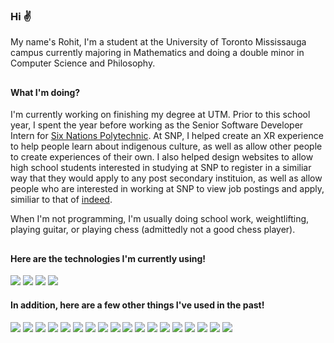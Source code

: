 <!-- **rohitrtk/rohitrtk** is a ✨ _special_ ✨ repository because its `README.md` (this file) appears on your GitHub profile. -->

### Hi ✌️

My name's Rohit, I'm a student at the University of Toronto Mississauga campus currently majoring in Mathematics and doing a double minor in Computer Science and Philosophy.

##

#### What I'm doing?
I'm currently working on finishing my degree at UTM. Prior to this school year, I spent the year before working as the Senior Software Developer Intern for 
[Six Nations Polytechnic](https://www.snpolytechnic.com/). At SNP, I helped create an XR experience to help people learn about indigenous culture, as well as allow other people to create experiences of their own. I also helped design websites to allow high school students interested in studying at SNP to register in a similiar way that they would apply to any post secondary instituion, as well as allow people who are interested in working at SNP to view job postings and apply, similiar to that of [indeed](https://ca.indeed.com/).

When I'm not programming, I'm usually doing school work, weightlifting, playing guitar, or playing chess (admittedly not a good chess player).

##

#### Here are the technologies I'm currently using!

![](https://img.shields.io/badge/JavaScript-404040?style=flat&logo=javascript)
![](https://img.shields.io/badge/TypeScript-404040?style=flat&logo=typescript)
![](https://img.shields.io/badge/Node.JS-404040?style=flat&logo=nodedotjs)
![](https://img.shields.io/badge/React-404040?style=flat&logo=react)

#### In addition, here are a few other things I've used in the past!
![](https://img.shields.io/badge/C%2B%2B-404040?style=flat&logo=cplusplus)
![](https://img.shields.io/badge/C-404040?style=flat&logo=c)
![](https://img.shields.io/badge/C%23-404040?style=flat&logo=csharp)
![](https://img.shields.io/badge/Java-404040?style=flat&logo=java)
![](https://img.shields.io/badge/PHP-404040?style=flat&logo=php)
![](https://img.shields.io/badge/Python-404040?style=flat&logo=python)
![](https://img.shields.io/badge/Bootstrap-404040?style=flat&logo=bootstrap)
![](https://img.shields.io/badge/Angular-404040?style=flat&logo=angular)
![](https://img.shields.io/badge/Qt-404040?style=flat&logo=qt)
![](https://img.shields.io/badge/Electron-404040?style=flat&logo=electron)
![](https://img.shields.io/badge/MySQL-404040?style=flat&logo=mysql)
![](https://img.shields.io/badge/Azure-404040?style=flat&logo=microsoftazure)
![](https://img.shields.io/badge/Firebase-404040?style=flat&logo=firebase)
![](https://img.shields.io/badge/MongoDB-404040?style=flat&logo=mongodb)
![](https://img.shields.io/badge/AFrame-404040?style=flat&logo=aframe)
![](https://img.shields.io/badge/Unity-404040?style=flat&logo=unity)
![](https://img.shields.io/badge/Unreal%20Engine-404040?style=flat&logo=unrealengine)
![](https://img.shields.io/badge/cPanel-404040?style=flat&logo=cpanel)
